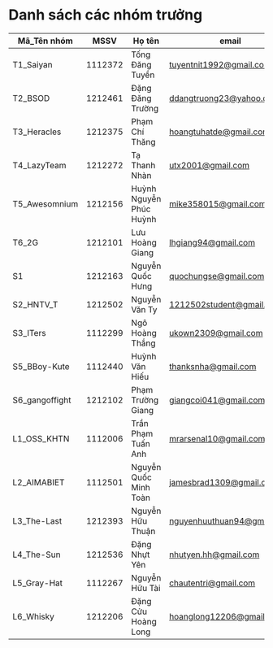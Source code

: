 # Danh sách các nhóm trưởng 

Mã_Tên nhóm |  MSSV | Họ tên | email |  tài khoản github
----------- | ----- | ------ | ----- | -------------------
T1_Saiyan | 1112372 | Tống Đăng Tuyền | tuyentnit1992@gmail.com | saiYan1112372
T2_BSOD  | 1212461 | Đặng Đăng Trường | ddangtruong23@yahoo.com.vn | 
T3_Heracles  | 1212375 | Phạm Chí Thăng | hoangtuhatde@gmail.com | 
T4_LazyTeam  | 1212272 | Tạ Thanh Nhàn | utx2001@gmail.com | 
T5_Awesomnium  | 1212156 | Huỳnh Nguyễn Phúc Huỳnh | mike358015@gmail.com | earlwlkr
T6_2G | 1212101 | Lưu Hoàng Giang | lhgiang94@gmail.com | LhGiang
S1 | 1212163 | Nguyễn Quốc Hưng | quochungse@gmail.com | 
S2_HNTV_T  | 1212502 | Nguyễn Văn Ty | 1212502student@gmail.com | hdbd789
S3_ITers  | 1112299 | Ngô Hoàng Thắng | ukown2309@gmail.com | NgoHoangThang2309
S5_BBoy-Kute  | 1112440 | Huỳnh Văn Hiếu | thanksnha@gmail.com | 
S6_gangoffight  | 1212102 | Phạm Trường Giang | giangcoi041@gmail.com |  gangoffightplus
L1_OSS_KHTN  | 1112006 | Trần Phạm Tuấn Anh | mrarsenal10@gmail.com | mrarsenal10
L2_AIMABIET  | 1112501 | Nguyễn Quốc Minh Toàn | jamesbrad1309@gmail.com | 
L3_The-Last  | 1212393 | Nguyễn Hữu Thuận | nguyenhuuthuan94@gmail.com | 
L4_The-Sun  | 1212536 | Đặng Nhựt Yên | nhutyen.hh@gmail.com | 
L5_Gray-Hat  | 1112267 | Nguyễn Hữu Tài | chautentri@gmail.com | nhtai
L6_Whisky  | 1212206 | Đặng Cửu Hoàng Long | hoanglong12206@gmail.com | 

